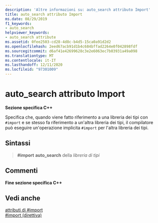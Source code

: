 ```yaml
---
description: 'Altre informazioni su: auto_search attributo Import'
title: auto_search attributo Import
ms.date: 08/29/2019
f1_keywords:
- auto_search
helpviewer_keywords:
- auto_search attribute
ms.assetid: 0fee2503-cd28-4d8c-b4d5-15ca0a91d2d2
ms.openlocfilehash: 2eed67acb91d1b4c684bffad2264e0f042898fdf
ms.sourcegitcommit: d6af41e42699628c3e2e6063ec7b03931a49a098
ms.translationtype: MT
ms.contentlocale: it-IT
ms.lasthandoff: 12/11/2020
ms.locfileid: "97301009"
---
```

# <a name="auto_search-import-attribute"></a>auto_search attributo Import

**Sezione specifica C++**

Specifica che, quando viene fatto riferimento a una libreria dei tipi con `#import` e se stesso fa riferimento a un'altra libreria dei tipi, il compilatore può eseguire un'operazione implicita `#import` per l'altra libreria dei tipi.

## <a name="syntax"></a>Sintassi

> **#import** **auto_search** della *libreria di tipi*

## <a name="remarks"></a>Commenti

**Fine sezione specifica C++**

## <a name="see-also"></a>Vedi anche

[attributi di #import](../preprocessor/hash-import-attributes-cpp.md)\
[#import (direttiva)](../preprocessor/hash-import-directive-cpp.md)
